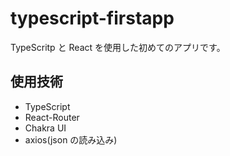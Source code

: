 # typescript-firstapp

TypeScritp と React を使用した初めてのアプリです。

## 使用技術

- TypeScript
- React-Router
- Chakra UI
- axios(json の読み込み)
